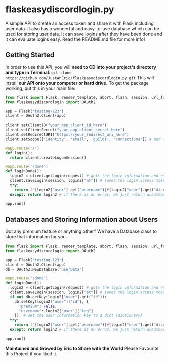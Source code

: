 # flaskeasydiscordlogin.py
A simple API to create an access token and share it with Flask including user data. It also has a wonderful and easy-to-use database which can be used for storing user data. It can save logins after they have been done and it can evaluate logins easy. Read the README.md file for more info!

## Getting Started
In order to use this API, you will **need to CD into your project's directory and type in Terminal**: `git clone https://github.com/JustAnEric/flaskeasydiscordlogin.py.git`
This will install **our API onto your computer or hard drive.**
To get the package working, put this in your main file:
```py
from flask import Flask, render_template, abort, flash, session, url_for, request
from flaskeasydiscordlogin import OAuth2

app = Flask('testing-123')
client = OAuth2.Client(app)

client.setClientID("your_app_client_id_here")
client.setClientSecret("your_app_client_secret_here")
client.setRedirectURI("https://your_redirect_uri_here")
client.setScope(['identity', 'email', 'guilds', 'connections']) # add or remove any scopes you (want/don't want)

@app.route('/')
def login():
  return client.createLogonSession()

@app.route('/done')
def loginDone():
  login2 = client.getLogin(request) # gets the login information and returns it as {"user": [...], "at": "..."}
  client.saveLogin(session, login2["at"]) # saves the login access token in session
  try:
    return f'{login2["user"].get("username")}#{login2["user"].get("discriminator")}' # return the username and discriminator (tag) of the user that signed in
  except: return login2 # if there is an error, we just return unauthorised.
  
app.run()
```

## Databases and Storing Information about Users
Got any premium feature or anything other? We have a Database class to store that information for you.
```py
from flask import Flask, render_template, abort, flash, session, url_for, request
from flaskeasydiscordlogin import OAuth2

app = Flask('testing-123')
client = OAuth2.Client(app)
db = OAuth2.NewDatabase("userData")

@app.route('/done')
def loginDone():
  login2 = client.getLogin(request) # gets the login information and returns it as {"user": [...], "at": "..."}
  client.saveLogin(session, login2["at"]) # saves the login access token in session
  if not db.getKey(login2["user"].get("id")):
    db.setKey(login2["user"]["id"], {
      "premium": False,
      "username": login2["user"]["tag"]
    }); # set the user information key to a dict (dictionary)
  try:
    return f'{login2["user"].get("username")}#{login2["user"].get("discriminator")}' # return the username and discriminator (tag) of the user that signed in
  except: return login2 # if there is an error, we just return unauthorised.
  
app.run()
```

__**Maintained and Growed by Eric to Share with the World**__
Please Favourite this Project if you liked it.
